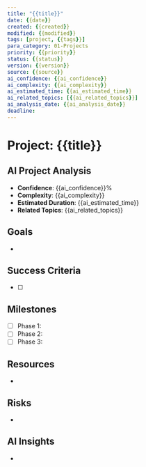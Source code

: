 ```yaml
---
title: "{{title}}"
date: {{date}}
created: {{created}}
modified: {{modified}}
tags: [project, {{tags}}]
para_category: 01-Projects
priority: {{priority}}
status: {{status}}
version: {{version}}
source: {{source}}
ai_confidence: {{ai_confidence}}
ai_complexity: {{ai_complexity}}
ai_estimated_time: {{ai_estimated_time}}
ai_related_topics: [{{ai_related_topics}}]
ai_analysis_date: {{ai_analysis_date}}
deadline: 
---
```


# Project: {{title}}

## AI Project Analysis
- **Confidence**: {{ai_confidence}}%
- **Complexity**: {{ai_complexity}}
- **Estimated Duration**: {{ai_estimated_time}}
- **Related Topics**: {{ai_related_topics}}

## Goals
-

## Success Criteria
- [ ] 

## Milestones
- [ ] Phase 1: 
- [ ] Phase 2: 
- [ ] Phase 3: 

## Resources
-

## Risks
-

## AI Insights
-
